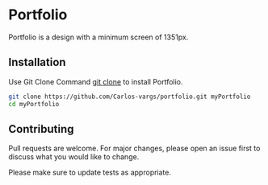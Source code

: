 # Portfolio

Portfolio is a design with a minimum screen of 1351px.

## Installation

 Use Git Clone Command [git clone](https://git-scm.com/docs/git-clone) to install Portfolio.

```bash
git clone https://github.com/Carlos-vargs/portfolio.git myPortfolio
cd myPortfolio
```

## Contributing
Pull requests are welcome. For major changes, please open an issue first to discuss what you would like to change.

Please make sure to update tests as appropriate.
